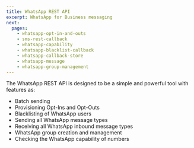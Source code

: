 ```yaml
---
title: WhatsApp REST API
excerpt: WhatsApp for Business messaging
next:
  pages:
    - whatsapp-opt-in-and-outs
    - sms-rest-callback
    - whatsapp-capability
    - whatsapp-blacklist-callback
    - whatsapp-callback-store
    - whatsapp-message
    - whatsapp-group-management
---
```

The WhatsApp REST API is designed to be a simple and powerful tool with features as:
   - Batch sending
   - Provisioning Opt-Ins and Opt-Outs
   - Blacklisting of WhatsApp users
   - Sending all WhatsApp message types
   - Receiving all WhatsApp inbound message types
   - WhatsApp group creation and management
   - Checking the WhatsApp capability of numbers


